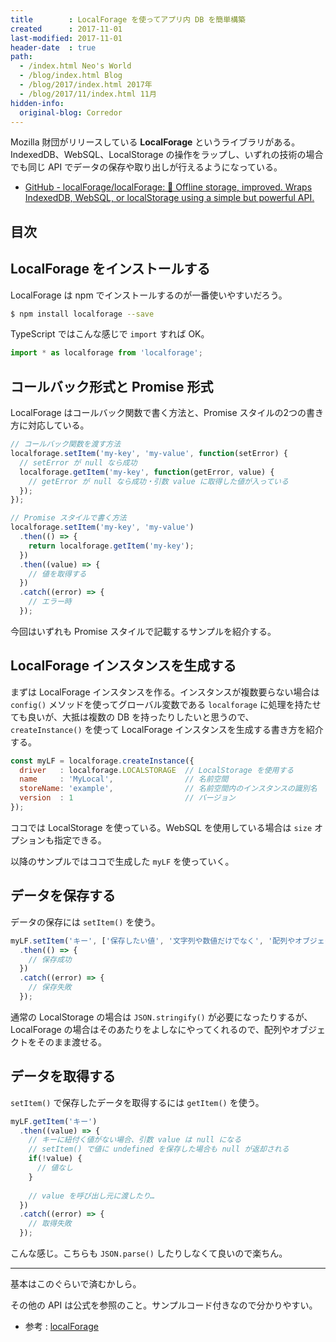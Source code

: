 ```yaml
---
title        : LocalForage を使ってアプリ内 DB を簡単構築
created      : 2017-11-01
last-modified: 2017-11-01
header-date  : true
path:
  - /index.html Neo's World
  - /blog/index.html Blog
  - /blog/2017/index.html 2017年
  - /blog/2017/11/index.html 11月
hidden-info:
  original-blog: Corredor
---
```


Mozilla 財団がリリースしている **LocalForage** というライブラリがある。IndexedDB、WebSQL、LocalStorage の操作をラップし、いずれの技術の場合でも同じ API でデータの保存や取り出しが行えるようになっている。

- [GitHub - localForage/localForage: 💾 Offline storage, improved. Wraps IndexedDB, WebSQL, or localStorage using a simple but powerful API.](https://github.com/localForage/localForage)

## 目次

## LocalForage をインストールする

LocalForage は npm でインストールするのが一番使いやすいだろう。

```bash
$ npm install localforage --save
```

TypeScript ではこんな感じで `import` すれば OK。

```typescript
import * as localforage from 'localforage';
```

## コールバック形式と Promise 形式

LocalForage はコールバック関数で書く方法と、Promise スタイルの2つの書き方に対応している。

```javascript
// コールバック関数を渡す方法
localforage.setItem('my-key', 'my-value', function(setError) {
  // setError が null なら成功
  localforage.getItem('my-key', function(getError, value) {
    // getError が null なら成功・引数 value に取得した値が入っている
  });
});

// Promise スタイルで書く方法
localforage.setItem('my-key', 'my-value')
  .then(() => {
    return localforage.getItem('my-key');
  })
  .then((value) => {
    // 値を取得する
  })
  .catch((error) => {
    // エラー時
  });
```

今回はいずれも Promise スタイルで記載するサンプルを紹介する。

## LocalForage インスタンスを生成する

まずは LocalForage インスタンスを作る。インスタンスが複数要らない場合は `config()` メソッドを使ってグローバル変数である `localforage` に処理を持たせても良いが、大抵は複数の DB を持ったりしたいと思うので、`createInstance()` を使って LocalForage インスタンスを生成する書き方を紹介する。

```javascript
const myLF = localforage.createInstance({
  driver   : localforage.LOCALSTORAGE  // LocalStorage を使用する
  name     : 'MyLocal',                // 名前空間
  storeName: 'example',                // 名前空間内のインスタンスの識別名
  version  : 1                         // バージョン
});
```

ココでは LocalStorage を使っている。WebSQL を使用している場合は `size` オプションも指定できる。

以降のサンプルではココで生成した `myLF` を使っていく。

## データを保存する

データの保存には `setItem()` を使う。

```javascript
myLF.setItem('キー', ['保存したい値', '文字列や数値だけでなく', '配列やオブジェクトも渡せる'])
  .then(() => {
    // 保存成功
  })
  .catch((error) => {
    // 保存失敗
  });
```

通常の LocalStorage の場合は `JSON.stringify()` が必要になったりするが、LocalForage の場合はそのあたりをよしなにやってくれるので、配列やオブジェクトをそのまま渡せる。

## データを取得する

`setItem()` で保存したデータを取得するには `getItem()` を使う。

```javascript
myLF.getItem('キー')
  .then((value) => {
    // キーに紐付く値がない場合、引数 value は null になる
    // setItem() で値に undefined を保存した場合も null が返却される
    if(!value) {
      // 値なし
    }
    
    // value を呼び出し元に渡したり…
  })
  .catch((error) => {
    // 取得失敗
  });
```

こんな感じ。こちらも `JSON.parse()` したりしなくて良いので楽ちん。

---

基本はこのぐらいで済むかしら。

その他の API は公式を参照のこと。サンプルコード付きなので分かりやすい。

- 参考 : [localForage](https://localforage.github.io/localForage/)
